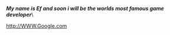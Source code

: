 __*My name is Ef and soon i will be the worlds most famous game developer*__\

http://WWW.Google.com
